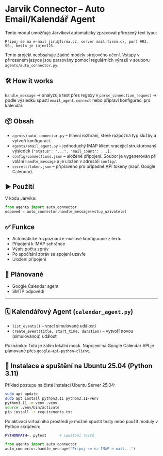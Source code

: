 
# Jarvik Connector – Auto Email/Kalendář Agent

Tento modul umožňuje Jarvikovi automaticky zpracovat přirozený text typu:

```
Připoj se na e-mail jiri@firma.cz, server mail.firma.cz, port 993, SSL, heslo je tajne123.
```

Tento projekt neobsahuje žádné modely strojového učení. Vstupy v přirozeném jazyce
jsou parsovány pomocí regulárních výrazů v souboru `agents/auto_connector.py`.

## 🛠️ How it works
`handle_message` → analyzuje text přes regexy v `parse_connection_request` →
podle výsledku spustí `email_agent.connect` nebo připraví konfiguraci pro
kalendář.

## 📦 Obsah

- `agents/auto_connector.py` – hlavní rozhraní, které rozpozná typ služby a vytvoří konfiguraci.
- `agents/email_agent.py` – jednoduchý IMAP klient vracející strukturovaný
  výsledek `{"status": "...", "mail_count": ...}`.
- `config/connections.json` – uložené připojení.
  Soubor je vygenerován při volání `handle_message` a je uložen v adresáři `config/`.
- `secrets/token.json` – připraveno pro případné API tokeny (např. Google Calendar).

## ▶️ Použití

V kódu Jarvika:

```python
from agents import auto_connector
odpoved = auto_connector.handle_message(vstup_uzivatele)
```

## ✅ Funkce

- Automatické rozpoznání e-mailové konfigurace z textu
- Připojení k IMAP schránce
- Výpis počtu zpráv
- Po spočítání zpráv se spojení uzavře
- Uložení připojení

## 📅 Plánované

- Google Calendar agent
- SMTP odpovědi

---

## 🗓️ Kalendářový Agent (`calendar_agent.py`)

- `list_events()` – vrací simulované události
- `create_event(title, start_time, duration)` – vytvoří novou (simulovanou) událost

Poznámka: Toto je zatím lokální mock. Napojení na Google Calendar API je plánované přes `google-api-python-client`.

## 🔧 Instalace a spuštění na Ubuntu 25.04 (Python 3.11)

Příklad postupu na čisté instalaci Ubuntu Server 25.04:

```bash
sudo apt update
sudo apt install python3.11 python3.11-venv
python3.11 -m venv .venv
source .venv/bin/activate
pip install -r requirements.txt
```

Po aktivaci virtuálního prostředí je možné spustit testy nebo použít moduly v
Python skriptech:

```bash
PYTHONPATH=. pytest      # spuštění testů
```

```python
from agents import auto_connector
auto_connector.handle_message("Pripoj se na IMAP e-mail...")
```

